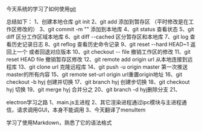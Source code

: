 今天系统的学习了如何使用[git](http://www.liaoxuefeng.com/wiki/0013739516305929606dd18361248578c67b8067c8c017b000/00137628548491051ccfaef0ccb470894c858999603fedf000)  

总结如下：
1、创建本地仓库 git init
2、git add 添加到暂存区 （平时修改是在工作区修改的）
3、git commit -m "" 添加到本地库
4、git status 查看状态 
5、git diff 区分工作区域本地库
6、git diff --cached 区分暂存区和本地库
7、git log 查看历史记录日志
8、git reflog 查看历史命令记录
9、git reset --hard HEAD~1 返回上一个 或者回退对应版本
10、git checkout -- file 撤销工作区的修改
11、git reset HEAD file 撤销暂存区修改
12、git remote add origin url 从本地连接到远程库
13、git clone url 克隆远程库
14、git push -u origin master 第一次推送master的所有内容
15、git remote set-url origin url重置origin地址
16、git checkout -b hyj 创建并切换
17、git branch hyj 创建步切换
18、git checkout hyj 切换
19、git merge hyj 合并分之
20、git branch -d hyj删除分支
21、


electron学习之路
1、main.js主进程
2、其它渲染进程通过ipc模块与主进程通信，请求调用GUI，本身不能调用
3、今天翻译了menuItem

学习了使用Markdown，熟悉了它的语法格式